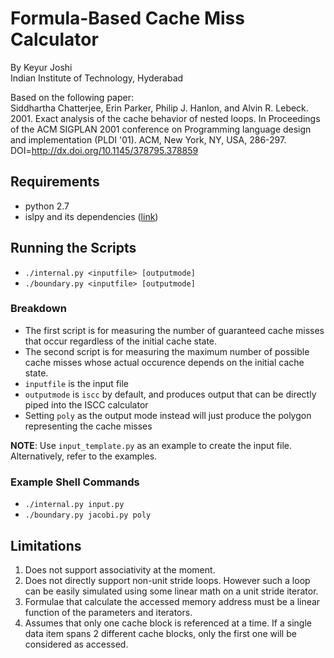 # Formula-Based Cache Miss Calculator

By Keyur Joshi  
Indian Institute of Technology, Hyderabad

Based on the following paper:  
Siddhartha Chatterjee, Erin Parker, Philip J. Hanlon, and Alvin R. Lebeck. 2001. Exact analysis of the cache behavior of nested loops. In Proceedings of the ACM SIGPLAN 2001 conference on Programming language design and implementation (PLDI '01). ACM, New York, NY, USA, 286-297. DOI=<http://dx.doi.org/10.1145/378795.378859>

## Requirements
* python 2.7
* islpy and its dependencies ([link](https://documen.tician.de/islpy/))

## Running the Scripts
* `./internal.py <inputfile> [outputmode]`
* `./boundary.py <inputfile> [outputmode]`

### Breakdown
* The first script is for measuring the number of guaranteed cache misses that occur regardless of the initial cache state.
* The second script is for measuring the maximum number of possible cache misses whose actual occurence depends on the initial cache state.
* `inputfile` is the input file
* `outputmode` is `iscc` by default, and produces output that can be directly piped into the ISCC calculator
* Setting `poly` as the output mode instead will just produce the polygon representing the cache misses

**NOTE**: Use `input_template.py` as an example to create the input file. Alternatively, refer to the examples.

### Example Shell Commands

* `./internal.py input.py`
* `./boundary.py jacobi.py poly`

## Limitations

1. Does not support associativity at the moment.
2. Does not directly support non-unit stride loops. However such a loop can be easily simulated using some linear math on a unit stride iterator.
3. Formulae that calculate the accessed memory address must be a linear function of the parameters and iterators.
4. Assumes that only one cache block is referenced at a time. If a single data item spans 2 different cache blocks, only the first one will be considered as accessed.
